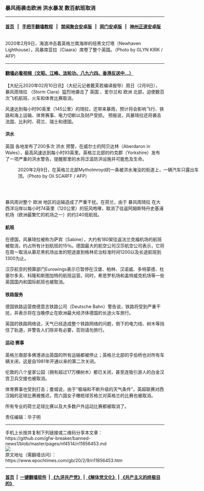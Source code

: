 ### 暴风雨袭击欧洲 洪水暴发 数百航班取消
------------------------

#### [首页](https://github.com/gfw-breaker/banned-news1/blob/master/README.md) &nbsp;&nbsp;|&nbsp;&nbsp; [手把手翻墙教程](https://github.com/gfw-breaker/guides/wiki) &nbsp;&nbsp;|&nbsp;&nbsp; [禁闻聚合安卓版](https://github.com/gfw-breaker/bn-android) &nbsp;&nbsp;|&nbsp;&nbsp; [网门安卓版](https://github.com/oGate2/oGate) &nbsp;&nbsp;|&nbsp;&nbsp; [神州正道安卓版](https://github.com/SzzdOgate/update) 



<div><img alt="" class="aligncenter wp-post-image" src="https://i.epochtimes.com/assets/uploads/2020/02/Storm-Ciara-Britain-1-600x400.jpg"/>
<div class="red16 caption">
 <p>
  2020年2月9日，海浪冲击着英格兰南海岸的纽黑文灯塔（Newhaven Lighthouse），风暴席亚拉（Ciaara）席卷了整个英国。（Photo by GLYN KIRK / AFP）
 </p>
</div>
</div><hr/>

#### [翻墙必看视频（文昭、江峰、法轮功、八九六四、香港反送中...）](http://167.172.214.107/home.html)

<div><p>
 【大纪元2020年02月10日讯】（大纪元记者戴芙若编译报导）周日（2月9日），
 <ok href="https://www.epochtimes.com/gb/tag/%E6%9A%B4%E9%A3%8E%E9%9B%A8%E7%90%A6%E6%8B%89.html">
  暴风雨琦拉
 </ok>
 （Storm Ciara）猛烈地袭击了
 <ok href="https://www.epochtimes.com/gb/tag/%E8%8B%B1%E5%9B%BD.html">
  英国
 </ok>
 、爱尔兰和
 <ok href="https://www.epochtimes.com/gb/tag/%E6%AC%A7%E6%B4%B2.html">
  欧洲
 </ok>
 北部，迫使数百次飞机航班、火车和体育比赛取消。
</p>
<p>
 风速达到每小时90英里（145公里）的琦拉，还带来暴雨，预计将会影响飞行、铁路和海上运输、体育赛事、电力切断以及财产受损。 预报说，风暴琦拉还将袭击法国、比利时、荷兰、瑞士和德国。
</p>
<h4>
 <strong>
  <ok href="https://www.epochtimes.com/gb/tag/%E6%B4%AA%E6%B0%B4.html">
   洪水
  </ok>
 </strong>
</h4>
<p>
 <ok href="https://www.epochtimes.com/gb/tag/%E8%8B%B1%E5%9B%BD.html">
  英国
 </ok>
 各地发布了200多次
 <ok href="https://www.epochtimes.com/gb/tag/%E6%B4%AA%E6%B0%B4.html">
  洪水
 </ok>
 预警，在威尔士的阿贝达林（Aberdaron in Wales），最高风速达到每小时93英里。英格兰北部的约克郡（Yorkshire）发布了一项严重的洪水警告，提醒那里的水将泛滥防洪设施并可能危及生命。
</p>
<figure class="wp-caption aligncenter" id="attachment_11856619" style="width: 600px">
 <ok href="http://i.epochtimes.com/assets/uploads/2020/02/Storm-Ciara-Britain-3.jpg">
  <img alt="" class="size-large wp-image-11856619" src="http://i.epochtimes.com/assets/uploads/2020/02/Storm-Ciara-Britain-3-600x391.jpg"/>
 </ok>
 <br/><figcaption class="wp-caption-text">
  2020年2月9日，在英格兰北部Mytholmroyd的一条被洪水淹没的街道上，一辆汽车只露出车顶。（Photo by Oli SCARFF / AFP）
 </figcaption><br/>
</figure><br/>
<p>
 暴风雨对整个
 <ok href="https://www.epochtimes.com/gb/tag/%E6%AC%A7%E6%B4%B2.html">
  欧洲
 </ok>
 地区的运输造成了严重干扰。在荷兰，由于
 <ok href="https://www.epochtimes.com/gb/tag/%E6%9A%B4%E9%A3%8E%E9%9B%A8%E7%90%A6%E6%8B%89.html">
  暴风雨琦拉
 </ok>
 在大西洋沿岸以每小时74英里（120公里）的狂风咆哮，取消了往返阿姆斯特丹史基浦机场（欧洲最繁忙的机场之一）的约240班航班。
</p>
<h4>
 <strong>
  航班
 </strong>
</h4>
<p>
 在德国，风暴琦拉被称为萨宾（Sabine），大约有180架往返法兰克福机场的航班被取消，约占所有计划航班的15％。德国最大的航空公司汉莎航空公司表示，它将在周一取消从慕尼黑机场出发的短途直到格林尼治标准时间1200以及长途航班到1300为止。
</p>
<p>
 汉莎航空的预算部门Eurowings表示已暂停在汉堡、柏林、汉诺威、多特蒙德、杜塞尔多夫、科隆和斯图加特的航班运营。同时，希思罗机场和盖特威克机场等一些英国国内和国际航班也被取消。
</p>
<h4>
 <strong>
  铁路服务
 </strong>
</h4>
<p>
 德国铁路运营商德意志铁路公司（Deutsche Bahn）警告说，铁路将受到严重干扰，并表示将在当晚停止在欧洲最大经济体德国的长途火车旅行。
</p>
<p>
 英国的铁路网络说，天气已经造成整个铁路网络的问题，倒下的电力线、树木等挡住了轨道，并警告人们除非有必要，否则请勿旅行。
</p>
<h4>
 <strong>
  运动
 </strong>
 <strong>
  赛事
 </strong>
</h4>
<p>
 英格兰南部多佛港进出英国的所有运输都被停止；英格兰北部的亨伯桥也对所有车辆关闭，这是自1981年开通以来的第二次关闭。
</p>
<p>
 伦敦的八个皇家公园（拥有超过17万棵树木）都已关闭，甚至连吸引游人的白金汉宫卫兵交接也被取消。
</p>
<p>
 体育赛事也受到打击；曼城说，由于“极端和不断升级的天气条件”，英超联赛对西汉姆的足球比赛被推迟，而六国女子橄榄球苏格兰对英格兰的比赛也被取消。
</p>
<p>
 所有专业的荷兰足球比赛以及大多数户外运动比赛都被取消了。
</p>
<p>
 责任编辑：华子明
</p>
</div>
<hr/>
手机上长按并复制下列链接或二维码分享本文章：<br/>
https://github.com/gfw-breaker/banned-news1/blob/master/pages/nf4514/n11856453.md <br/>
<a href='https://github.com/gfw-breaker/banned-news1/blob/master/pages/nf4514/n11856453.md'><img src='https://github.com/gfw-breaker/banned-news1/blob/master/pages/nf4514/n11856453.md.png'/></a> <br/>
原文地址（需翻墙访问）：https://www.epochtimes.com/gb/20/2/9/n11856453.htm


------------------------
#### [首页](https://github.com/gfw-breaker/banned-news1/blob/master/README.md) &nbsp;|&nbsp; [一键翻墙软件](https://github.com/gfw-breaker/nogfw/blob/master/README.md) &nbsp;| [《九评共产党》](https://github.com/gfw-breaker/9ping.md/blob/master/README.md#九评之一评共产党是什么) | [《解体党文化》](https://github.com/gfw-breaker/jtdwh.md/blob/master/README.md) | [《共产主义的终极目的》](https://github.com/gfw-breaker/gczydzjmd.md/blob/master/README.md)


<img src='http://gfw-breaker.win/banned-news/pages/nf4514/n11856453.md' width='0px' height='0px'/>